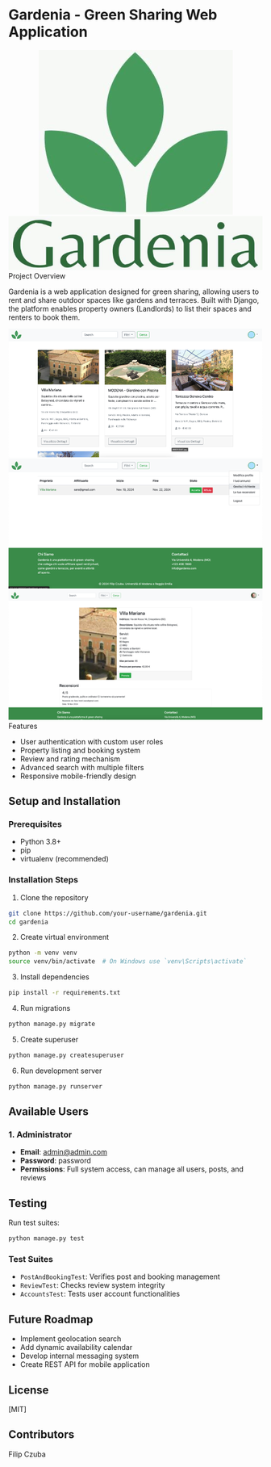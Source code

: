 # Gardenia - Green Sharing Web Application

<div align="center">
    <img src="/media/assets/logo.png" alt="Gardenia Logo" title="Gardenia Green Sharing Platform">
   <img src="/media/assets/text.png" alt="Gardenia Logo" title="Gardenia Green Sharing Platform">
</div

## Project Overview
Gardenia is a web application designed for green sharing, allowing users to rent and share outdoor spaces like gardens and terraces. Built with Django, the platform enables property owners (Landlords) to list their spaces and renters to book them.
<div align="center">
    <img src="Picture 1.png" alt="PIC">
    <img src="Picture 2.png" alt="PIC">
    <img src="Picture 3.png" alt="PIC">
</div
## Technical Stack
- **Backend**: Django Framework
- **Database**: SQLite3
- **Frontend**: 
  - HTML
  - CSS
  - JavaScript
  - Bootstrap 4
- **Additional Libraries**: 
  - Crispy Forms
  - Widget Tweaks

## Features
- User authentication with custom user roles
- Property listing and booking system
- Review and rating mechanism
- Advanced search with multiple filters
- Responsive mobile-friendly design

## Setup and Installation

### Prerequisites
- Python 3.8+
- pip
- virtualenv (recommended)

### Installation Steps
1. Clone the repository
```bash
git clone https://github.com/your-username/gardenia.git
cd gardenia
```

2. Create virtual environment
```bash
python -m venv venv
source venv/bin/activate  # On Windows use `venv\Scripts\activate`
```

3. Install dependencies
```bash
pip install -r requirements.txt
```

4. Run migrations
```bash
python manage.py migrate
```

5. Create superuser
```bash
python manage.py createsuperuser
```

6. Run development server
```bash
python manage.py runserver
```

## Available Users

### 1. Administrator
- **Email**: admin@admin.com
- **Password**: password
- **Permissions**: Full system access, can manage all users, posts, and reviews


## Testing
Run test suites:
```bash
python manage.py test
```

### Test Suites
- `PostAndBookingTest`: Verifies post and booking management
- `ReviewTest`: Checks review system integrity
- `AccountsTest`: Tests user account functionalities

## Future Roadmap
- Implement geolocation search
- Add dynamic availability calendar
- Develop internal messaging system
- Create REST API for mobile application

## License
[MIT]

## Contributors
Filip Czuba
